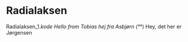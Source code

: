 # Radialaksen
Radialaksen_1._kode
Hello from Tobias
hej fra Asbjørn (°_°) 
Hey, det her er Jørgensen
